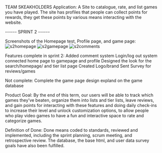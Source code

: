 TEAM SKEAKHOLDERS 
Application: A Site to catalogue, rate, and list games you have played. The site has profiles that people can collect points for rewards, they get these points by various means interacting with the website.

------ SPRINT 2 ------

Screenshots of the Homepage test, Profile page, and game page:
![s2homepage](https://github.com/oliviascout/DesignStudioProject/assets/124936174/f867431f-3d86-45b5-9af3-c74106a5db50)
![s2gamepage](https://github.com/oliviascout/DesignStudioProject/assets/124936174/0724fec8-23a5-4255-9821-caf6aedfe85e)
![s2comments](https://github.com/oliviascout/DesignStudioProject/assets/124936174/2c866252-8546-4aa8-a356-ba1bdb912125)


Features complete in sprint 2:
Added comment system
Login/log out system
connected home page to gamepage and profile
Designed the look for the search/homepage/ and tier list page
Created Logo/brand
Sent Survey for reviews/games

Not complete:
Complete the game page design
expland on the game database


Product Goal:
By the end of this term, our users will be able to track which games they’ve beaten, organize them into lists and tier lists, leave reviews, and gain points for interacting with these features and doing daily check-ins to increase their level and unlock customization options, to allow people who play video games to have a fun and interactive space to rate and categorize games.

Definition of Done: 
Done means coded to standards, reviewed and implemented, including the sprint planning, scrum meeting, and retrospective review. The database, the base html, and user data survey goals have also been fulfilled.
